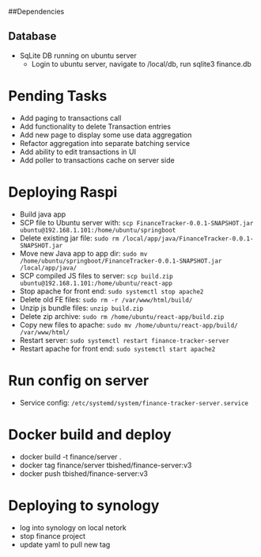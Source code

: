 
##Dependencies

## Database
- SqLite DB running on ubuntu server
  - Login to ubuntu server, navigate to /local/db, run sqlite3 finance.db
    

# Pending Tasks
- Add paging to transactions call
- Add functionality to delete Transaction entries
- Add new page to display some use data aggregation
- Refactor aggregation into separate batching service
- Add ability to edit transactions in UI
- Add poller to transactions cache on server side

# Deploying Raspi
- Build java app
- SCP file to Ubuntu server with: `scp FinanceTracker-0.0.1-SNAPSHOT.jar ubuntu@192.168.1.101:/home/ubuntu/springboot`
- Delete existing jar file: `sudo rm /local/app/java/FinanceTracker-0.0.1-SNAPSHOT.jar`
- Move new Java app to app dir: `sudo mv /home/ubuntu/springboot/FinanceTracker-0.0.1-SNAPSHOT.jar /local/app/java/`
- SCP compiled JS files to server: `scp build.zip ubuntu@192.168.1.101:/home/ubuntu/react-app`
- Stop apache for front end: `sudo systemctl stop apache2`
- Delete old FE files: `sudo rm -r /var/www/html/build/`
- Unzip js bundle files: `unzip build.zip`
- Delete zip archive: `sudo rm /home/ubuntu/react-app/build.zip`
- Copy new files to apache: `sudo mv /home/ubuntu/react-app/build/ /var/www/html/`
- Restart server: `sudo systemctl restart finance-tracker-server`
- Restart apache for front end: `sudo systemctl start apache2`

# Run config on server
- Service config: `/etc/systemd/system/finance-tracker-server.service`

# Docker build and deploy
- docker build -t finance/server .
- docker tag finance/server tbished/finance-server:v3
- docker push tbished/finance-server:v3

# Deploying to synology
- log into synology on local netork
- stop finance project
- update yaml to pull new tag
  
    